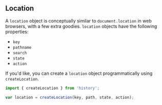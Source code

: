 ## Location

A `location` object is conceptually similar to `document.location` in web browsers, with a few extra goodies. `location` objects have the following properties:

- `key`
- `pathname`
- `search`
- `state`
- `action`

If you'd like, you can create a `location` object programmatically using `createLocation`.

```js
import { createLocation } from 'history';

var location = createLocation(key, path, state, action);
```
